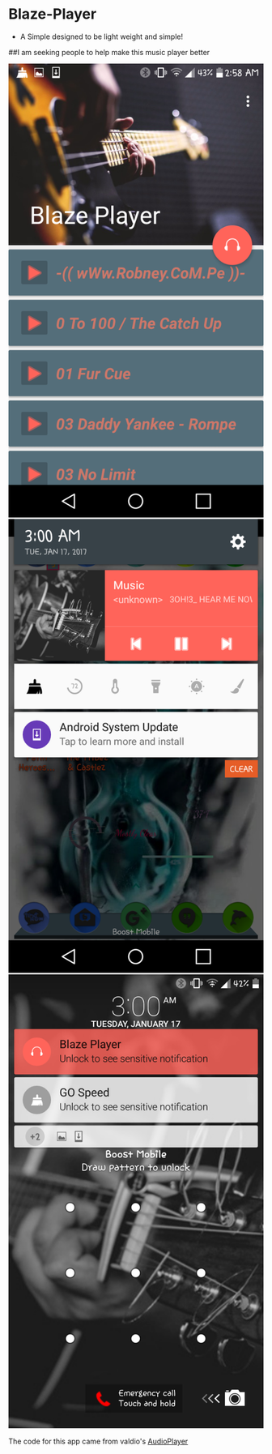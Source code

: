 # Blaze-Player
- A Simple designed to be light weight and simple!

##I am seeking people to help make this music player better



<img src="https://github.com/Technologx/Blaze-Player/blob/master/Screenshots/Screenshot_2017-01-17-02-58-39.png">
<img src="https://github.com/Technologx/Blaze-Player/blob/master/Screenshots/Screenshot_2017-01-17-03-00-26.png">
<img src="https://github.com/Technologx/Blaze-Player/blob/master/Screenshots/Screenshot_2017-01-17-03-00-38.png">

The code for this app came from valdio's <a href="http://adf.ly/1iDm7y">AudioPlayer</a>
